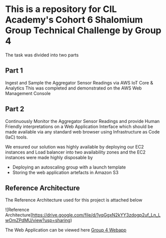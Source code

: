 # This is a repository for CIL Academy's Cohort 6 Shalomium Group Technical Challenge by Group 4

The task was divided into two parts

## Part 1

Ingest and Sample the Aggregator Sensor Readings via AWS IoT Core & Analytics This was completed and demonstrated on the AWS Web Management Console

## Part 2

Continuously Monitor the Aggregator Sensor Readings and provide Human Friendly interpretations on a Web Application Interface which should be made available via any standard web browser using Infrastructure as Code (IaC) tools.

We ensured our solution was highly available by deploying our EC2 instances and Load balancer into two availability zones and the EC2 instances were made highly disposable by

- Deploying an autoscaling group with a launch template
- Storing the web application artefacts in Amazon S3

## Reference Architecture

The Reference Architecture used for this project is attached below

![Reference Architecture]https://drive.google.com/file/d/1yqGgxN2kYY3zdogp2uf_Ln_LwOmZPdMU/view?usp=sharing)

The Web Application can be viewed here [Group 4 Webapp](https://gtc4.tspace.uk)
